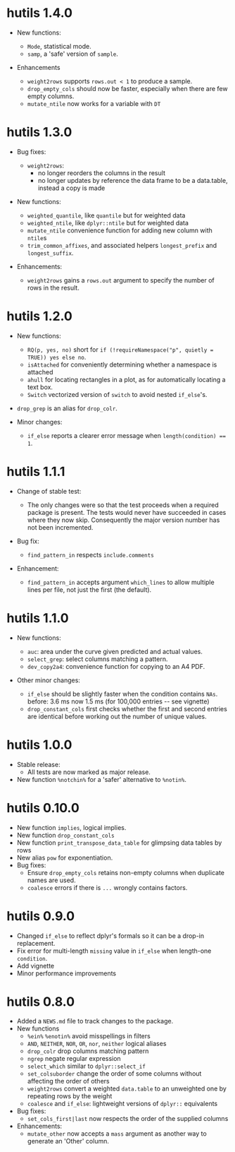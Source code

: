 # hutils 1.4.0

* New functions:
  - `Mode`, statistical mode.
  - `samp`, a 'safe' version of `sample`.

* Enhancements
  - `weight2rows` supports `rows.out < 1` to produce a sample.
  - `drop_empty_cols` should now be faster, especially when there are few empty columns.
  - `mutate_ntile` now works for a variable with `DT` 

# hutils 1.3.0
* Bug fixes:
  - `weight2rows`:
    * no longer reorders the columns in the result
    * no longer updates by reference the data frame to be a data.table,
      instead a copy is made

* New functions:
  - `weighted_quantile`, like `quantile` but for weighted data
  - `weighted_ntile`, like `dplyr::ntile` but for weighted data
  - `mutate_ntile` convenience function for adding new column with `ntile`s
  - `trim_common_affixes`, and associated helpers `longest_prefix` and `longest_suffix`.

* Enhancements:
  - `weight2rows` gains a `rows.out` argument to specify the number of rows in the result.


# hutils 1.2.0
* New functions:
  - `RQ(p, yes, no)` short for `if (!requireNamespace("p", quietly = TRUE)) yes else no`.
  - `isAttached` for conveniently determining whether a namespace is attached
  - `ahull` for locating rectangles in a plot, as for automatically locating a text box.
  - `Switch` vectorized version of `switch` to avoid nested `if_else`'s. 
* `drop_grep` is an alias for `drop_colr`.

* Minor changes:
  - `if_else` reports a clearer error message when `length(condition) == 1`.

# hutils 1.1.1
* Change of stable test:
    - The only changes were so that the test proceeds when a required package is present. The tests would never have succeeded in cases where they now skip. Consequently the major version number has not been incremented.
    
* Bug fix:
    - `find_pattern_in` respects `include.comments`
* Enhancement:
    - `find_pattern_in` accepts argument `which_lines` to allow multiple lines per file, not just the first (the default).

# hutils 1.1.0
* New functions:
    - `auc`: area under the curve given predicted and actual values.
    - `select_grep`: select columns matching a pattern.
    - `dev_copy2a4`: convenience function for copying to an A4 PDF.

* Other minor changes:
  - `if_else` should be slightly faster when the condition contains `NAs`.
     before: 3.6 ms now 1.5 ms (for 100,000 entries -- see vignette)
  - `drop_constant_cols` first checks whether the first and second entries are identical before working out the number of unique values.
   

# hutils 1.0.0
* Stable release:
  - All tests are now marked as major release.
* New function `%notchin%` for a 'safer' alternative to `%notin%`.

# hutils 0.10.0
* New function `implies`, logical implies.
* New function `drop_constant_cols`
* New function `print_transpose_data_table` for glimpsing data tables by rows
* New alias `pow` for exponentiation.
* Bug fixes:
    - Ensure `drop_empty_cols` retains non-empty columns when duplicate names are used.
    - `coalesce` errors if there is `...` wrongly contains factors.

# hutils 0.9.0
* Changed `if_else` to reflect dplyr's formals so it can be a drop-in replacement.
* Fix error for multi-length `missing` value in `if_else` when length-one `condition`.
* Add vignette
* Minor performance improvements

# hutils 0.8.0

* Added a `NEWS.md` file to track changes to the package.
* New functions
    - `%ein%` `%enotin%` avoid misspellings in filters
    - `AND`, `NEITHER`, `NOR`, `OR`, `nor`, `neither` logical aliases
    - `drop_colr` drop columns matching pattern
    - `ngrep` negate regular expression
    - `select_which` similar to `dplyr::select_if` 
    - `set_colsuborder` change the order of some columns without affecting the order of others
    - `weight2rows` convert a weighted `data.table` to an unweighted one by repeating rows by the weight
    - `coalesce` and `if_else`: lightweight versions of `dplyr::` equivalents
* Bug fixes:
    - `set_cols_first|last` now respects the order of the supplied columns
* Enhancements:
    - `mutate_other` now accepts a `mass` argument as another way to generate an 'Other' column.



